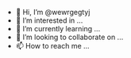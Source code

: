 - 👋 Hi, I’m @wewrgegtyj
- 👀 I’m interested in ...
- 🌱 I’m currently learning ...
- 💞️ I’m looking to collaborate on ...
- 📫 How to reach me ...

<!---
wewrgegtyj/wewrgegtyj is a ✨ special ✨ repository because its `README.md` (this file) appears on your GitHub profile.
You can click the Preview link to take a look at your changes.
--->

